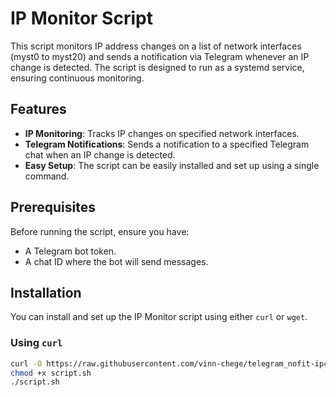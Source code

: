 # IP Monitor Script

This script monitors IP address changes on a list of network interfaces (myst0 to myst20) and sends a notification via Telegram whenever an IP change is detected. The script is designed to run as a systemd service, ensuring continuous monitoring.

## Features

- **IP Monitoring**: Tracks IP changes on specified network interfaces.
- **Telegram Notifications**: Sends a notification to a specified Telegram chat when an IP change is detected.
- **Easy Setup**: The script can be easily installed and set up using a single command.

## Prerequisites

Before running the script, ensure you have:
- A Telegram bot token.
- A chat ID where the bot will send messages.

## Installation

You can install and set up the IP Monitor script using either `curl` or `wget`.

### Using `curl`

```bash
curl -O https://raw.githubusercontent.com/vinn-chege/telegram_nofit-ipchange-myst/main/script.sh
chmod +x script.sh
./script.sh
```

